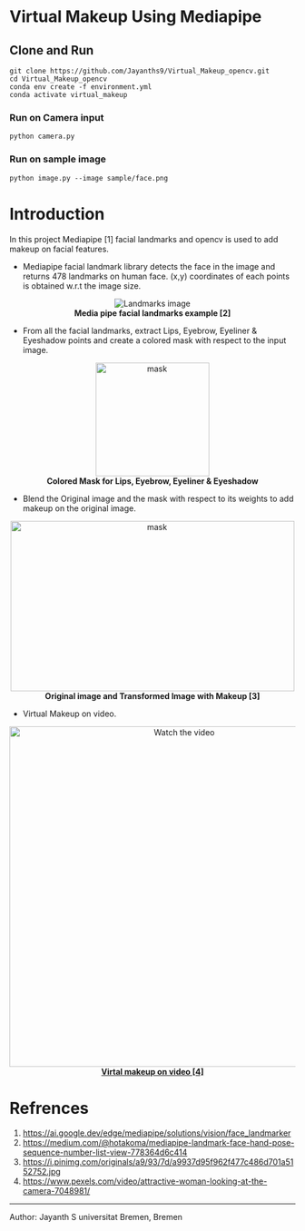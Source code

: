# Virtual Makeup Using Mediapipe
## Clone  and Run
```
git clone https://github.com/Jayanths9/Virtual_Makeup_opencv.git
cd Virtual_Makeup_opencv
conda env create -f environment.yml
conda activate virtual_makeup
```
### Run on Camera input
```
python camera.py
```
### Run on sample image
```
python image.py --image sample/face.png
```

# Introduction

In this project Mediapipe [1] facial landmarks and opencv is used to add makeup on facial features.
- Mediapipe facial landmark library detects the face in the image and returns 478 landmarks on human face. (x,y) coordinates of each points is obtained w.r.t the image size.

<p align="center">
  <img src="sample/facial_landmarks.jpeg" alt="Landmarks image">
  <br>
  <b>Media pipe facial landmarks example [2]</b>
</p>

- From all the facial landmarks, extract Lips, Eyebrow, Eyeliner & Eyeshadow points and create a colored mask with respect to the input image.

<p align="center">
  <img src="sample/mask.png" alt="mask" width="200" height="200">
  <br>
  <b>Colored Mask for Lips, Eyebrow, Eyeliner & Eyeshadow</b>
</p>

- Blend the Original image and the mask with respect to its weights to add makeup on the original image.

<p align="center">
  <img src="sample/comparison.png" alt="mask" width="500" height="300">
  <br>
  <b>Original image and Transformed Image with Makeup [3]</b>
</p>

- Virtual Makeup on video.
  
<p align="center">
  <a href="sample/output_video.mp4">
    <img src="sample/000.png" alt="Watch the video" width="600" height="auto">
      <br>
    <b>Virtal makeup on video [4]</b>
  </a>
  
</p>

# Refrences
1. https://ai.google.dev/edge/mediapipe/solutions/vision/face_landmarker
2. https://medium.com/@hotakoma/mediapipe-landmark-face-hand-pose-sequence-number-list-view-778364d6c414
3. https://i.pinimg.com/originals/a9/93/7d/a9937d95f962f477c486d701a5152752.jpg
4. https://www.pexels.com/video/attractive-woman-looking-at-the-camera-7048981/

---
Author:
Jayanth S
universitat Bremen, Bremen
